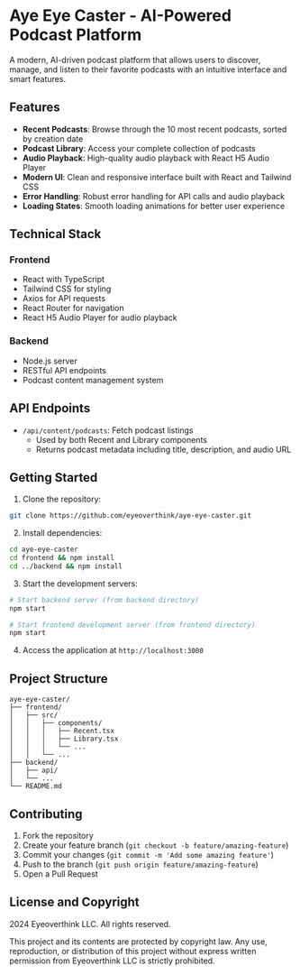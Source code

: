 # Aye Eye Caster - AI-Powered Podcast Platform

A modern, AI-driven podcast platform that allows users to discover, manage, and listen to their favorite podcasts with an intuitive interface and smart features.

## Features

- **Recent Podcasts**: Browse through the 10 most recent podcasts, sorted by creation date
- **Podcast Library**: Access your complete collection of podcasts
- **Audio Playback**: High-quality audio playback with React H5 Audio Player
- **Modern UI**: Clean and responsive interface built with React and Tailwind CSS
- **Error Handling**: Robust error handling for API calls and audio playback
- **Loading States**: Smooth loading animations for better user experience

## Technical Stack

### Frontend
- React with TypeScript
- Tailwind CSS for styling
- Axios for API requests
- React Router for navigation
- React H5 Audio Player for audio playback

### Backend
- Node.js server
- RESTful API endpoints
- Podcast content management system

## API Endpoints

- `/api/content/podcasts`: Fetch podcast listings
  - Used by both Recent and Library components
  - Returns podcast metadata including title, description, and audio URL

## Getting Started

1. Clone the repository:
```bash
git clone https://github.com/eyeoverthink/aye-eye-caster.git
```

2. Install dependencies:
```bash
cd aye-eye-caster
cd frontend && npm install
cd ../backend && npm install
```

3. Start the development servers:
```bash
# Start backend server (from backend directory)
npm start

# Start frontend development server (from frontend directory)
npm start
```

4. Access the application at `http://localhost:3000`

## Project Structure

```
aye-eye-caster/
├── frontend/
│   ├── src/
│   │   ├── components/
│   │   │   ├── Recent.tsx
│   │   │   ├── Library.tsx
│   │   │   └── ...
│   │   └── ...
├── backend/
│   ├── api/
│   └── ...
└── README.md
```

## Contributing

1. Fork the repository
2. Create your feature branch (`git checkout -b feature/amazing-feature`)
3. Commit your changes (`git commit -m 'Add some amazing feature'`)
4. Push to the branch (`git push origin feature/amazing-feature`)
5. Open a Pull Request

## License and Copyright

 2024 Eyeoverthink LLC. All rights reserved.

This project and its contents are protected by copyright law. Any use, reproduction, or distribution of this project without express written permission from Eyeoverthink LLC is strictly prohibited.

